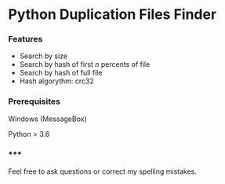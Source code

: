 # Python Duplication Files Finder

### Features
- Search by size
- Search by hash of first *n* percents of file
- Search by hash of full file
- Hash algorythm: crc32

### Prerequisites
Windows (MessageBox)

Python > 3.6

### \*\*\*
Feel free to ask questions or correct my spelling mistakes.